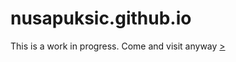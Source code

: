 # nusapuksic.github.io

This is a work in progress. 
Come and visit anyway [>](https://nusapuksic.github.io/index.html)
